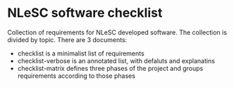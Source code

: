 # NLeSC software checklist
Collection of requirements for NLeSC developed software.
The collection is divided by topic. There are 3 documents:
* checklist is a minimalist list of requirements
* checklist-verbose is an annotated list, with defaluts and explanatins
* checklist-matrix defines three phases of the project and groups requirements according to those phases

